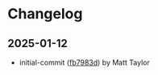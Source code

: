# Changelog


## 2025-01-12
- initial-commit ([fb7983d](https://github.com/mjt-engine/byte/commit/fb7983d7920e5322f5011edf3211be1e5d9e4070)) by Matt Taylor
